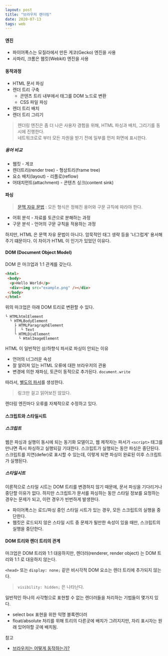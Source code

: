 ```yaml
---
layout: post
title: "브라우저 렌더링"
date: 2020-07-13
tags: web
---
```


#### 엔진
* 파이어폭스는 모질라에서 만든 게코(Gecko) 엔진을 사용
* 사파리, 크롬은 웹킷(Webkit) 엔진을 사용

#### 동작과정
* HTML 문서 파싱
* 렌더 트리 구축
  * 콘텐츠 트리 내부에서 태그를 DOM 노드로 변환
  * CSS 파일 파싱
* 렌더 트리 배치
* 렌더 트리 그리기

> 렌더링 엔진은 좀 더 나은 사용자 경험을 위해, HTML 파싱과 배치, 그리기를 동시에 진행한다.  
> 네트워크로로 부터 모든 자원을 받기 전에 일부를 먼저 화면에 표시한다.

##### 용어 비교
* 웹킷 - 게코
* 렌더트리(render tree) - 형상트리(frame tree)
* 요소 배치(layout) - 리플로(reflow)
* 어태치먼트(attachment) - 콘텐츠 싱크(content sink)

#### 파싱
> [문맥 자유 문법](https://ko.wikipedia.org/wiki/%EB%AC%B8%EB%A7%A5_%EC%9E%90%EC%9C%A0_%EB%AC%B8%EB%B2%95) : 모든 형식은 정해진 용어와 구문 규칙에 따라야 한다.

* 어휘 분석 - 자료를 토큰으로 분해하는 과정
* 구문 분석 - 언어의 구문 규칙을 적용하는 과정

하지만, HTML 은 문맥 자유 문법이 아니다. 암묵적인 태그 생략 등을 '너그럽게' 용서해주기 떄문이다. 이 차이가 HTML 이 인기가 있었던 이유다.

#### DOM (Document Object Model)
DOM 은 마크업과 1:1 관계를 갖는다.

``` html
<html>
 <body>
  <p>Hello World</p>
  <div><img src="example.png" /></div>
 </body>
</html>  
```

위의 마크업은 아래 DOM 트리로 변환할 수 있다.

```
└ HTMLhtmlElement
  └ HTMLBodyElement
    ├ HTMLParagraphElement
    |  └ Text
    └ HTMLDivElement
      └ HtmlImageElement
```

HTML 이 일반적인 상/하향식 파서로 파싱이 안되는 이유
* 언어의 너그러운 속성
* 잘 알려져 있는 HTML 오류에 대한 브라우저의 관용
* 변경에 의한 재파싱, 토큰이 동적으로 추가된다. `document.write`

따라서, [별도의 파서](https://html.spec.whatwg.org/multipage/parsing.html)를 생성한다.
> 링크만 걸고 읽어보진 않았다.

렌더링 엔진마다 오류를 자체적으로 수정하고 있다.

#### 스크립트와 스타일시트
##### 스크립트
웹은 파싱과 실행이 동시에 되는 동기화 모델이고, 웹 제작자는 파서가 `<script>` 태그를 만나면 즉시 파싱하고 실행되길 기대한다. 스크립트가 실행되는 동안 파싱은 중단된다. 스크립트를 지연(defer)로 표시할 수 있는데, 이렇게 되면 파싱이 완료된 이후 스크립트가 실행된다.

##### 스타일시트
이론적으로 스타일 시트는 DOM 트리를 변경하지 않기 때문에, 문서 파싱을 기다리거나 중단할 이유가 없다. 하지만 스크립트가 문서를 파싱하는 동안 스타일 정보를 요청하는 경우는 문제가 되고, 이런 경우가 빈번하게 발생한다.

* 파이어폭스는 로드/파싱 중인 스타일 시트가 있는 경우, 모든 스크립트의 실행을 중단한다.
* 웹킷은 로드되지 않은 스타일 시트 중 문제가 될만한 속성이 있을 때만, 스크립트의 실행을 중단한다.

#### DOM 트리와 렌더 트리의 관계
마크업은 DOM 트리와 1:1 대응하지만, 렌더러(renderer, render object) 는 DOM 트리와 1:1 로 대응하지 않는다.

`<head>` 또는 `display: none;` 같은 비시각적 DOM 요소는 렌더 트리에 추가되지 않는다.
> `visibility: hidden;` 은 나타난다.

일반적인 하나의 사각형으로 표현할 수 없는 렌더러들을 처리하는 기법들이 몇가지 있다.
* select box 표현을 위한 익명 블록렌더러
* float/absolute 처리를 위해 트리의 다른곳에 배치가 그려지지만, 자리 표시자는 원래 있어야할 곳에 배치됨.





참고
- [브라우저는 어떻게 동작하는가?](https://d2.naver.com/helloworld/59361)
